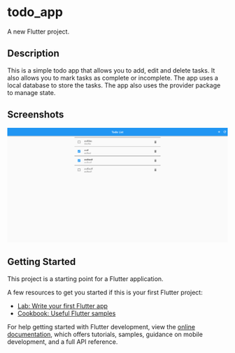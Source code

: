 # todo_app

A new Flutter project.

## Description

This is a simple todo app that allows you to add, edit and delete tasks. It also allows you to mark tasks as complete or incomplete. The app uses a local database to store the tasks. The app also uses the provider package to manage state.

## Screenshots

<img src='flutter_01.png' width=600 heigth=400>

## Getting Started

This project is a starting point for a Flutter application.

A few resources to get you started if this is your first Flutter project:

- [Lab: Write your first Flutter app](https://docs.flutter.dev/get-started/codelab)
- [Cookbook: Useful Flutter samples](https://docs.flutter.dev/cookbook)

For help getting started with Flutter development, view the
[online documentation](https://docs.flutter.dev/), which offers tutorials,
samples, guidance on mobile development, and a full API reference.
